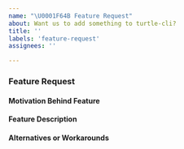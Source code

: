 ```yaml
---
name: "\U0001F64B Feature Request"
about: Want us to add something to turtle-cli?
title: ''
labels: 'feature-request'
assignees: ''

---
```


### Feature Request

#### Motivation Behind Feature
<!-- Why should this feature be implemented? What problem does it solve? -->

#### Feature Description
<!-- Describe your feature request in detail -->
<!-- Please provide any code examples or screenshots of what this feature would look like -->
<!-- Are there any drawbacks? Will this break anything for existing users? -->

#### Alternatives or Workarounds
<!-- Describe alternatives or workarounds you are currently using -->
<!-- Are there ways to do this with existing commands? -->
